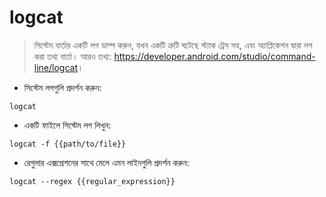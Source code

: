 # logcat

> সিস্টেম বার্তার একটি লগ ডাম্প করুন, যখন একটি ত্রুটি ঘটেছে স্ট্যাক ট্রেস সহ, এবং অ্যাপ্লিকেশন দ্বারা লগ করা তথ্য বার্তা।
> আরও তথ্য: <https://developer.android.com/studio/command-line/logcat>।

- সিস্টেম লগগুলি প্রদর্শন করুন:

`logcat`

- একটি ফাইলে সিস্টেম লগ লিখুন:

`logcat -f {{path/to/file}}`

- রেগুলার এক্সপ্রেশনের সাথে মেলে এমন লাইনগুলি প্রদর্শন করুন:

`logcat --regex {{regular_expression}}`

